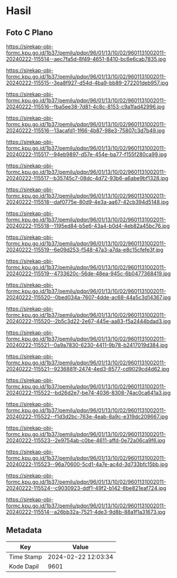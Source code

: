 # Hasil

## Foto C Plano

https://sirekap-obj-formc.kpu.go.id/1b37/pemilu/pdpr/96/01/13/10/02/9601131002011-20240222-115514--aec7fa5d-8f49-4651-8410-bc6e6cab7835.jpg

https://sirekap-obj-formc.kpu.go.id/1b37/pemilu/pdpr/96/01/13/10/02/9601131002011-20240222-115515--3ea8f927-d54d-4ba9-bb89-272201deb957.jpg

https://sirekap-obj-formc.kpu.go.id/1b37/pemilu/pdpr/96/01/13/10/02/9601131002011-20240222-115516--fba5ee38-7d81-4c8c-8153-c9a1fad42996.jpg

https://sirekap-obj-formc.kpu.go.id/1b37/pemilu/pdpr/96/01/13/10/02/9601131002011-20240222-115516--13acafd1-1f66-4b87-98e3-75807c3d7b49.jpg

https://sirekap-obj-formc.kpu.go.id/1b37/pemilu/pdpr/96/01/13/10/02/9601131002011-20240222-115517--94eb9897-d57e-454e-ba77-f155f280ca99.jpg

https://sirekap-obj-formc.kpu.go.id/1b37/pemilu/pdpr/96/01/13/10/02/9601131002011-20240222-115517--b35745c7-08dc-4d72-93b6-a6abe9bf1328.jpg

https://sirekap-obj-formc.kpu.go.id/1b37/pemilu/pdpr/96/01/13/10/02/9601131002011-20240222-115518--daf0775e-80d9-4e3a-aa67-42cb394d5148.jpg

https://sirekap-obj-formc.kpu.go.id/1b37/pemilu/pdpr/96/01/13/10/02/9601131002011-20240222-115518--1195ed84-b5e6-43a4-b0d4-4eb82a45bc76.jpg

https://sirekap-obj-formc.kpu.go.id/1b37/pemilu/pdpr/96/01/13/10/02/9601131002011-20240222-115519--6e09d253-f548-47a3-a7da-e8c15cfefe3f.jpg

https://sirekap-obj-formc.kpu.go.id/1b37/pemilu/pdpr/96/01/13/10/02/9601131002011-20240222-115519--4733620c-56de-48ea-945c-6b0477368419.jpg

https://sirekap-obj-formc.kpu.go.id/1b37/pemilu/pdpr/96/01/13/10/02/9601131002011-20240222-115520--0bed034a-7607-4dde-ac68-44a5c3d14367.jpg

https://sirekap-obj-formc.kpu.go.id/1b37/pemilu/pdpr/96/01/13/10/02/9601131002011-20240222-115520--2b5c3d22-2e67-445e-aa83-f5a2444bdad3.jpg

https://sirekap-obj-formc.kpu.go.id/1b37/pemilu/pdpr/96/01/13/10/02/9601131002011-20240222-115521--0a9a7830-6230-4411-9b78-b2417019d384.jpg

https://sirekap-obj-formc.kpu.go.id/1b37/pemilu/pdpr/96/01/13/10/02/9601131002011-20240222-115521--9236881f-2474-4ed3-8577-cd9029cd4d62.jpg

https://sirekap-obj-formc.kpu.go.id/1b37/pemilu/pdpr/96/01/13/10/02/9601131002011-20240222-115522--bd26d2e7-be74-4036-8308-74ac0ca641a3.jpg

https://sirekap-obj-formc.kpu.go.id/1b37/pemilu/pdpr/96/01/13/10/02/9601131002011-20240222-115522--f1d3d2bc-763e-4eab-8a9c-e319dc209667.jpg

https://sirekap-obj-formc.kpu.go.id/1b37/pemilu/pdpr/96/01/13/10/02/9601131002011-20240222-115523--2e9754ab-c0be-4611-affd-0e72a06ca9f6.jpg

https://sirekap-obj-formc.kpu.go.id/1b37/pemilu/pdpr/96/01/13/10/02/9601131002011-20240222-115523--96a70600-5cd1-4a7e-ac4d-3d733bfc15bb.jpg

https://sirekap-obj-formc.kpu.go.id/1b37/pemilu/pdpr/96/01/13/10/02/9601131002011-20240222-115524--c9030923-ddf1-49f2-b142-8be821eaf724.jpg

https://sirekap-obj-formc.kpu.go.id/1b37/pemilu/pdpr/96/01/13/10/02/9601131002011-20240222-115514--a26bb32a-7521-4de3-9d8b-88a1f1a31673.jpg


## Metadata

| Key        | Value               |
| ---------- | ------------------- |
| Time Stamp | 2024-02-22 12:03:34 |
| Kode Dapil | 9601                |



